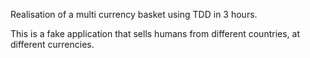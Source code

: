 Realisation of a multi currency basket using TDD in 3 hours.

This is a fake application that sells humans from different countries, at different currencies.
